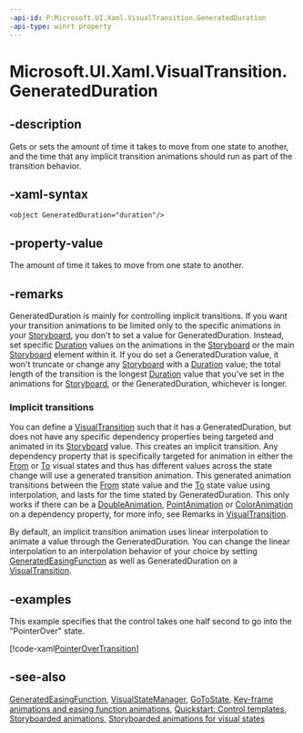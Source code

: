 ```yaml
---
-api-id: P:Microsoft.UI.Xaml.VisualTransition.GeneratedDuration
-api-type: winrt property
---
```


<!-- Property syntax
public Windows.UI.Xaml.Duration GeneratedDuration { get;  set; }
-->

# Microsoft.UI.Xaml.VisualTransition.GeneratedDuration

## -description
Gets or sets the amount of time it takes to move from one state to another, and the time that any implicit transition animations should run as part of the transition behavior.

## -xaml-syntax
```xaml
<object GeneratedDuration="duration"/>
```


## -property-value
The amount of time it takes to move from one state to another.

## -remarks
GeneratedDuration is mainly for controlling implicit transitions. If you want your transition animations to be limited only to the specific animations in your [Storyboard](../microsoft.ui.xaml.media.animation/storyboard.md), you don't to set a value for GeneratedDuration. Instead, set specific [Duration](duration.md) values on the animations in the [Storyboard](../microsoft.ui.xaml.media.animation/storyboard.md) or the main [Storyboard](../microsoft.ui.xaml.media.animation/storyboard.md) element within it. If you do set a GeneratedDuration value, it won't truncate or change any [Storyboard](../microsoft.ui.xaml.media.animation/storyboard.md) with a [Duration](../microsoft.ui.xaml.media.animation/timeline_duration.md) value; the total length of the transition is the longest [Duration](../microsoft.ui.xaml.media.animation/timeline_duration.md) value that you've set in the animations for [Storyboard](../microsoft.ui.xaml.media.animation/storyboard.md), or the GeneratedDuration, whichever is longer.

### Implicit transitions

You can define a [VisualTransition](visualtransition.md) such that it has a GeneratedDuration, but does not have any specific dependency properties being targeted and animated in its [Storyboard](visualtransition_storyboard.md) value. This creates an implicit transition. Any dependency property that is specifically targeted for animation in either the [From](visualtransition_from.md) or [To](visualtransition_to.md) visual states and thus has different values across the state change will use a generated transition animation. This generated animation transitions between the [From](visualtransition_from.md) state value and the [To](visualtransition_to.md) state value using interpolation, and lasts for the time stated by GeneratedDuration. This only works if there can be a [DoubleAnimation](../microsoft.ui.xaml.media.animation/doubleanimation.md), [PointAnimation](../microsoft.ui.xaml.media.animation/pointanimation.md) or [ColorAnimation](../microsoft.ui.xaml.media.animation/coloranimation.md) on a dependency property, for more info, see Remarks in [VisualTransition](visualtransition.md).

By default, an implicit transition animation uses linear interpolation to animate a value through the GeneratedDuration. You can change the linear interpolation to an interpolation behavior of your choice by setting [GeneratedEasingFunction](visualtransition_generatedeasingfunction.md) as well as GeneratedDuration on a [VisualTransition](visualtransition.md).



## -examples
This example specifies that the control takes one half second to go into the "PointerOver" state.



[!code-xaml[PointerOverTransition](../microsoft.ui.xaml.data/code/StylingTemplatingOverview/csharp/SkinnedButton.xaml#SnippetPointerOverTransition)]

## -see-also
[GeneratedEasingFunction](visualtransition_generatedeasingfunction.md), [VisualStateManager](visualstatemanager.md), [GoToState](visualstatemanager_gotostate_51722231.md), [Key-frame animations and easing function animations](/windows/uwp/graphics/key-frame-and-easing-function-animations), [Quickstart: Control templates](/previous-versions/windows/apps/hh465374(v=win.10)), [Storyboarded animations](/windows/uwp/graphics/storyboarded-animations), [Storyboarded animations for visual states](/previous-versions/windows/apps/jj819808(v=win.10))
